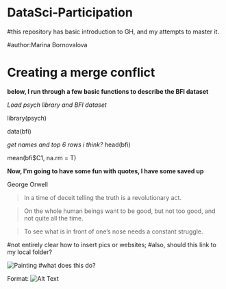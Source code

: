 # DataSci-Participation

#this repository has basic introduction to GH, and my attempts to master it. 

#author:Marina Bornovalova

# Creating a merge conflict

**below, I run through a few basic functions to describe the BFI dataset**

*Load psych library and BFI dataset*

library(psych)

data(bfi)

*get names and top 6 rows i think?*
head(bfi)

mean(bfi$C1, na.rm = T)

**Now, I'm going to have some fun with quotes, I have some saved up**

George Orwell

>In a time of deceit telling the truth is a revolutionary act.

>On the whole human beings want to be good, 
>but not too good, and not quite all the time.

>To see what is in front of one’s nose needs a constant struggle.

#not entirely clear how to insert pics or websites; 
#also, should this link to my local folder? 

![Painting](/Users/bornovalova/Desktop/GitHub/DataSci-Participation/Painting.jpg)
#what does this do?

Format: ![Alt Text](url)

